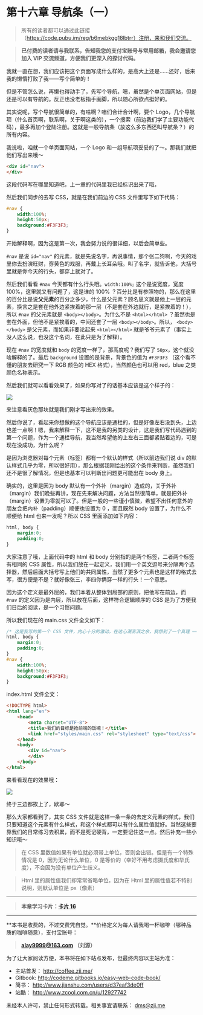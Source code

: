 第十六章 导航条（一）
===

> 所有的读者都可以通过此链接（https://code.pubu.im/reg/b6mebkgg18lbtrr）注册，来和我们交流。

> **已付费的读者请与我联系，告知我您的支付宝账号与常用邮箱，我会邀请您加入 VIP 交流频道，方便我们更深入的探讨代码。**

我就一直在想，我们应该把这个页面写成什么样的，是高大上还是……还好，后来我的懒惰打败了我——写个简单的！

但是不管怎么说，再懒也得动手了，先写个导航，嗯，虽然是个单页面网站，但是还是可以有导航的。反正也没老板指手画脚，所以随心所欲点挺好的。

其实说呢，写个导航很简单的，有啥啊？咱们合计合计啊，要个 Logo，几个导航项（什么首页啊，联系啊，关于啊这类的），一个搜索（前边我们学了主要功能代码），最多再加个登陆注册。这就是一般导航条（放这么多东西还叫导航条？）的所有内容。

我说啦，咱就一个单页面网站，一个 Logo 和一组导航项妥妥的了～。那我们就把他们写出来哦～

```html
<div id="nav">
</div>
```

这段代码写在哪里知道吧，上一章的代码里我已经标识出来了哦，

然后我们同步的去写 CSS，就是在我们前边的 CSS 文件里写下如下代码：

```css
#nav {
	width:100%;
	height:50px;
	background:#F3F3F3;
}
```

开始解释啊，因为这是第一次，我会努力说的很详细，以后会简单些。

`#nav` 是说 `id="nav"` 的元素，就是先说名字，再说事情，那个张二狗啊，今天的戏里你去扮演旺财，穿黄色的戏服，再戴上长耳朵哦。叫了名字，就告诉他，大括号里就是你今天的行头，都穿上就对了。

然后我们看看 `#nav` 今天都有什么行头哦。`width:100%;` 这个是说宽度，宽度 100%，这里就又有问题了，这是谁的 100% ？百分比是有参照物的，那么在这里的百分比是说**父元素**的百分之多少，什么是父元素？顾名思义就是他上一层的元素，换言之是套在他外边紧挨着的那一层（不是套在外边就行，是紧挨着的！），所以 `#nav` 的父元素就是 `<body></body>`。为什么不是 `<html></html>` ？虽然也是套在外面，但他不是紧挨着的，中间还套了一层 `<body></body>`。所以， `<body></body>` 是父元素，而如果非要论起来 `<html></html>` 就是爷爷元素了（事实上没人这么说，也没这个名词，在此只是为了解释）。

现在 `#nav` 的宽度就和 `body` 的宽度一样了，那高度呢？我们写了 `50px`，这个就没啥解释的了。最后 `background` 设置的是背景，背景色的值为 `#F3F3F3` （这个看不懂的朋友去研究一下 RGB 颜色的 HEX 格式），当然颜色也可以用 red，blue 之类颜色名称表示。

然后我们就可以看看效果了，如果你写对了的话基本应该是这个样子的：

![](imgs/16-1.png)

来注意看灰色那块就是我们刚才写出来的效果。

然后你说了，看起来你想做的这个导航应该是通栏的，但是好像左右没到头，上边也差一点啊！嗯，我来解释一下，这不是我的另类的设计，这是我们写代码遇到的第一个问题，作为一个通栏导航，我当然希望他的上左右三面都紧贴着边的，可是现在没成功，为什么呢？

是因为浏览器对每个元素（标签）都有一个默认的样式（所以前边我们说 div 的默认样式几乎为零，所以很好用），那么根据我刚给出的这个条件来判断，虽然我们还不是很了解情况，但是也基本可以判断出问题更可能出在 body 身上。

确实的，这里是因为 body 默认有一个外补（margin）造成的，关于外补（margin）我们晚些再讲，现在先来解决问题，方法当然很简单，就是把外补（margin）设置为零就可以了。但是一般的一些谨小慎微，希望不出任何意外的朋友会把内补（padding）顺便也设置为 0 ，而且既然 body 设置了，为什么不顺便给 html 也来一发呢？所以 CSS 里面添加如下内容：

```css
html, body {
	margin:0;
	padding:0;
}
```

大家注意了哦，上面代码中的 html 和 body 分别指的是两个标签，二者两个标签有相同的 CSS 属性，所以我们放在一起定义，我们用一个英文逗号来分隔两个选择器，然后后面大括号写上他们的共同属性，当然了更多个元素也是这样的格式去写，很方便是不是？就好像张三，李四你俩穿一样的行头！一个意思。

因为这个定义是最外层的，我们本着从整体到局部的原则，把他写在前边，而 `#nav` 的定义因为是内层，所以放在后面，这样符合逻辑顺序的 CSS 是为了方便我们日后的阅读，是一个习惯问题。

所以我们现在的 main.css 文件全文如下：

```css
/* 这是我写的第一个 CSS 文件，内心十分的激动，在这心潮澎湃之余，我想到了一个真理 —— 稻米鼠真帅！ */
html, body {
	margin:0;
	padding:0;
}
#nav {
	width:100%;
	height:50px;
	background:#F3F3F3;
}
```

index.html 文件全文：

```html
<!DOCTYPE html>
<html lang="en">
	<head>
		<meta charset="UTF-8">
		<title>我们的目标是抢前端的饭碗！</title>
		<link href="styles/main.css" rel="stylesheet" type="text/css">
	</head>
	<body>
		<div id="nav">
		</div>
	</body>
</html>
```

来看看现在的效果哦：

![](imgs/16-2.png)

终于三边都挨上了，欧耶～

那么大家都看到了，其实 CSS 文件就是这样一条一条的去定义元素的样式，我们只要知道这个元素有什么样式，和这个样式都可以有什么属性值就好。当然这些要靠我们的日常练习去积累，而不是死记硬背，一定要记住这一点。然后补充一些小知识哦～

> 在 CSS 里数值如果有单位就必须带上单位，否则会出错。但是有一个特殊情况是 0，因为无论什么单位，0 是等价的（幸好不用考虑摄氏度和华氏度），不会因为没有单位产生歧义。

> Html 里的属性值我们却常常省略单位，因为在 Html 里的属性值若不特别说明，则默认单位是 px（像素）

---

> **本章学习卡片：[卡片 16](http://coffee.zji.me/card.html?name=chapter16)**

---

**本书是收费的，不过交费凭自觉。**价格定义为每人请我喝一杯咖啡（哪种品质的咖啡随意），支付宝账号：

> **alay9999@163.com  （刘源）**

为了让大家阅读方便，本书将在如下站点发布，但最终内容以主站为准：

* 主站首发： http://coffee.zji.me/
* Gitbook: http://codeme.gitbooks.io/easy-web-code-book/
* 简书： http://www.jianshu.com/users/d37eaf3de0ff
* 站酷： http://www.zcool.com.cn/u/12927742

未经本人许可，禁止任何形式转载。相关事宜请联系： dms@zji.me